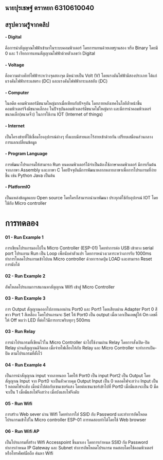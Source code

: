 ## นายปุรเชษฐ์ ตราหยก 6310610040
## สรุปความรู้จากคลิป
#### - Digital 
คือการนำสัญญาณไฟฟ้าเข้ามาในระบบคอมพิวเตอร์ โดยการแทนด้วยเลขฐานสอง หรือ Binary โดยมี 0 และ 1
เรียกการแทนสัญญาณไฟฟ้าด้วยตัวเลขว่า Digital
#### - Voltage
คือความต่างศักย์ไฟฟ้าระหว่างจุดสองจุด มีหน่วยเป็น Volt (V) โดยแรงดันไฟฟ้ามีสองประเภท ได้แก่ แรงดันไฟฟ้ากระแสตรง (DC) และแรงดันไฟฟฟ้ากระแสสลับ (DC)
#### - Computer
ในอดีต คอมพิวเตอร์มีขนาดใหญ่มากเมื่อเทียบกับปัจจุบัน โดยภายหลังเทคโนโลยีล้ำหน้าขึ้น คอมพิวเตอร์จึงมีขนาดเล็กลง ในปัจจุบันคอมพิวเตอร์มีขนาดไม่ใหญ่มาก และมีการนำคอมพิวเตอร์ขนาดเล็ก(ขนาดจิ๋ว) ในการใช้งาน IOT (Internet of things) 
#### - Internet
เป็นโครงข่ายที่ใช้เชื่อมโยงอุปกรณ์ต่างๆ ทั้งแบบมีสายและไร้สายเข้าด้วยกัน เปรียบเสมือนส่วนกลางการแลกเปลี่ยนข้อมูล
#### - Program Language
การพัฒนาโปรแกรมให้สามารถ Run บนคอมพิวเตอร์ได้จำเป็นต้องใช้ภาษาคอมพิวเตอร์ มีการเริ่มต้นจากภาษา Assembly และภาษา C โดยปัจจุบันมีการพัฒนาหลากหลายภาษาเพื่อการโปรแกรมที่ง่ายขึ้น เช่น Python Java เป็นต้น
#### - PlatformIO
เป็นแหล่งข้อมูลแบบ Open source โดยใครก็สามารถนำมาพัฒนา ประยุกต์ใช้กับอุปกรณ์ IOT โดยใช้กับ Micro controller

# การทดลอง
#### 01 - Run Example 1
การเขียนโปรแกรมลงไปใน Micro Controller (ESP-01) โดยทำการต่อ USB เข้าทาง serial port โปรแกรม Run เป็น Loop เพื่อนับค่าตัวแปร โดยการหน่วงเวลาระหว่างการรับ 1000ms ทำการโหลดโปรแกรมเข้าไปบน Micro controller ด้วยการกดปุ่ม LOAD และสามารถ Reset การนับได้
#### 02 - Run Example 2
อัพโหลดโปรแกมการสแกนหาสัญญาณ Wifi เข้าสู่ Micro Controller 
#### 03 - Run Example 3
การ Output สัญญาณออกไปภายนอกผ่าน Port0 และ Port1 โดยเสียบผ่าน Adapter Port 0 สีขาว Port 1 สีเหลือง โดยโปรแกรมจะ Set ให้ Port0 เป็น output เมื่อเวลาเป็นเลขคู่ให้ On เลขคี่ให้ Off พบว่า LED ที่ต่อไว้มีการกระพริบทุกๆ 500ms 
#### 03 - Run Relay
การนำโปรแกรมที่เขียนไว้ใน Micro Controller นำไปใช้งานผ่าน Relay โดยการสั่งเปิด-ปิด Relay ผ่านสัญญาณดิจิตอล เมื่อจ่ายไฟเลี้ยงให้กับ Relay และ Micro Controller จะทำการเปิด-ปิด ตามโปรแกรมที่ตั้งไว้
#### 04 - Run Example 4
เป็นการนำสัญญาณ input จากภายนอก โดยให้ Port0 เป็น input Port2 เป็น Output โดยสัญญาณ Input จาก Port0 จะเป็นตัวควบคุม Output Input เป็น 0 หลอดไฟจะสว่าง Input เป็น 1 หลอดไฟจะดับ เมื่อนำไปต่อกับเซนเซอร์แสง โดยต่อเซนเซอร์เข้าไปที่ Port0 เมื่อมีแสงจะเป็น 0 มืดจะเป็น 1 เมื่อมีแสงไฟจึงสว่าง เมื่อบังแสงไฟจึงดับ
#### 05 - Run Wifi
การสร้าง Web sever ผ่าน Wifi โดยทำการใส่ SSID กับ Password และทำการอัพโหลดโปรแกรมเข้าไปใน Micro controller ESP-01 การทดสอบทำได้โดยใช้ Web browser 
#### 06 - Run Wifi AP
เป็นโปรแกรมที่สร้าง Wifi Accesspoint ขึ้นมาเอง โดยการกำหนด SSID กับ Password ทำการกำหนด IP Gateway และ Subnet ทำการอัพโหลดโปรแกรม ทดสอบโดยใช้คอมพิวเตอร์หรือโทรศัพท์มือถือ ค้นหา Wifi 
